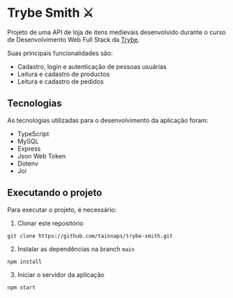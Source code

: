 # Trybe Smith ⚔️

Projeto de uma API de loja de itens medievais desenvolvido durante o curso de Desenvolvimento Web Full Stack da [Trybe](https://www.betrybe.com/).

Suas principais funcionalidades são:
- Cadastro, login e autenticação de pessoas usuárias
- Leitura e cadastro de productos
- Leitura e cadastro de pedidos

## Tecnologias
As tecnologias utilizadas para o desenvolvimento da aplicação foram:
- TypeScript
- MySQL
- Express
- Json Web Token
- Dotenv
- Joi

## Executando o projeto
Para executar o projeto, é necessário:

1. Clonar este repositório
  ```
  git clone https://github.com/tainnaps/trybe-smith.git
  ```
2. Instalar as dependências na branch `main`
  ```
  npm install
  ```
3. Iniciar o servidor da aplicação
  ```
  npm start
  ```
